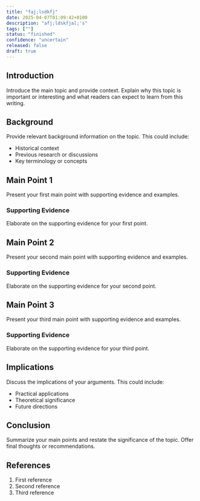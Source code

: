 ```yaml
---
title: "faj;lsdkfj"
date: 2025-04-07T01:09:42+0100
description: "afj;ldskfjal;'s"
tags: [""]
status: "finished"
confidence: "uncertain"
released: false
draft: true
---
```


## Introduction

Introduce the main topic and provide context. Explain why this topic is important or interesting and what readers can expect to learn from this writing.

## Background

Provide relevant background information on the topic. This could include:
- Historical context
- Previous research or discussions
- Key terminology or concepts

## Main Point 1

Present your first main point with supporting evidence and examples.

### Supporting Evidence

Elaborate on the supporting evidence for your first point.

## Main Point 2

Present your second main point with supporting evidence and examples.

### Supporting Evidence

Elaborate on the supporting evidence for your second point.

## Main Point 3

Present your third main point with supporting evidence and examples.

### Supporting Evidence

Elaborate on the supporting evidence for your third point.

## Implications

Discuss the implications of your arguments. This could include:
- Practical applications
- Theoretical significance
- Future directions

## Conclusion

Summarize your main points and restate the significance of the topic. Offer final thoughts or recommendations.

## References

1. First reference
2. Second reference
3. Third reference

